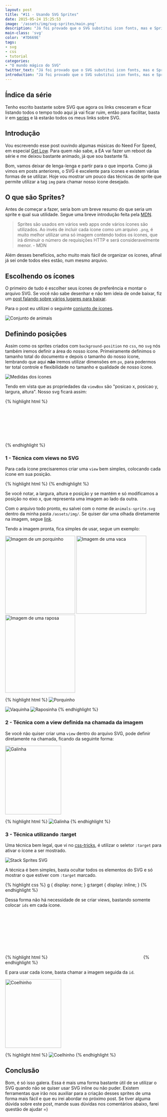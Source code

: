 ```yaml
---
layout: post
title: "#11 - Usando SVG Sprites"
date: 2015-05-24 15:25:53
image: '/assets/img/svg-sprites/main.png'
description: "Já foi provado que o SVG substitui icon fonts, mas e Sprites? Aprenda a utilizar essa técnica com SVG de várias formas."
main-class: 'svg'
color: '#7D669E'
tags:
- svg
- css
- tutorial
categories:
- "O mundo mágico do SVG"
twitter_text: "Já foi provado que o SVG substitui icon fonts, mas e Sprites? Aprenda as técnicas de como usar."
introduction: "Já foi provado que o SVG substitui icon fonts, mas e Sprites? Aprenda como utilizar essa técnica com SVG de várias formas."
---
```


## Índice da série

Tenho escrito bastante sobre SVG que agora os links cresceram e ficar listando todos o tempo todo aqui já vai ficar ruim, então para facilitar, basta ir em [series](http://willianjusten.com.br/series/) e lá estarão todos os meus links sobre SVG.

## Introdução

Vou escrevendo esse post ouvindo algumas músicas do Need For Speed, em especial [Get Low](https://open.spotify.com/track/0r2Bul2NuCViraT2zX1l5j). Para quem não sabe, a EA vai fazer um reboot da série e me deixou bastante animado, já que sou bastante fã.

Bom, vamos deixar de lenga-lenga e partir para o que importa. Como já vimos em posts anteriores, o SVG é excelente para ícones e existem várias formas de se utilizar. Hoje vou mostrar um pouco das técnicas de sprite que permite utilizar a tag `img` para chamar nosso ícone desejado.

## O que são Sprites?

Antes de começar a fazer, seria bom um breve resumo do que seria um sprite e qual sua utilidade. Segue uma breve introdução feita pela [MDN](https://developer.mozilla.org/en-US/docs/Web/Guide/CSS/CSS_Image_Sprites).

> Sprites são usados em vários web apps onde vários ícones são utilizados. Ao invés de incluir cada ícone como um arquivo `.png`, é muito melhor utilizar uma só imagem contendo todos os ícones, que irá diminuir o número de requisições HTTP e será consideravelmente menor. - MDN

Além desses benefícios, acho muito mais fácil de organizar os ícones, afinal já sei onde todos eles estão, num mesmo arquivo.

## Escolhendo os ícones

O primeiro de tudo é escolher seus ícones de preferência e montar o arquivo SVG. Se você não sabe desenhar e não tem ideia de onde baixar, fiz um [post falando sobre vários lugares para baixar](http://willianjusten.com.br/onde-baixar-svg/).

Para o post eu utilizei o seguinte [conjunto de ícones](http://br.freepik.com/vetores-gratis/animais-vector-set-plana_715458.htm).

![Conjunto de animais](/assets/img/svg-sprites/sprites.png)

## Definindo posições

Assim como os sprites criados com `background-position` no `css`, no `svg` nós também iremos definir a área do nosso ícone. Primeiramente definimos o tamanho total do documento e depois o tamanho do nosso ícone, lembrando que aqui **não** iremos utilizar dimensões em `px`, para podermos ter total controle e flexibilidade no tamanho e qualidade de nosso ícone.

![Medidas dos ícones](/assets/img/svg-sprites/sprites-medidas.png)

Tendo em vista que as propriedades da `viewBox` são "posicao x, posicao y, largura, altura". Nosso svg ficará assim:

{% highlight html %}
<svg viewBox="0 0 225 55">...</svg>
{% endhighlight %}

### 1 - Técnica com views no SVG

Para cada ícone precisaremos criar uma `view` bem simples, colocando cada ícone em sua posição.

{% highlight html %}
<view id='icon-pig' viewBox='0 0 45 55' />
<view id='icon-chicken' viewBox='45 0 45 55' />
<view id='icon-fox' viewBox='90 0 45 55' />
<view id='icon-rabbit' viewBox='135 0 45 55' />
<view id='icon-cow' viewBox='180 0 45 55' />
{% endhighlight %}

Se você notar, a largura, altura e posição y se mantém e só modificamos a posição no eixo x, que representa uma imagem ao lado da outra.

Com o arquivo todo pronto, eu salvei com o nome de `animals-sprite.svg` dentro da minha pasta `/assets/img/`. Se quiser dar uma olhada diretamente na imagem, segue [link](http://willianjusten.com.br/assets/img/animals-sprite.svg).

Tendo a imagem pronta, fica simples de usar, segue um exemplo:

<style>
	.animal {
		width: 180px;
		height: 220px;
	}
	.animais {
		width: 225px;
		height: 250px;
		display: inline-block !important;
	}
</style>

<img class="animais" alt="Imagem de um porquinho" src="/assets/img/animals-sprite.svg#icon-pig">
<img class="animais" alt="Imagem de uma vaca" src="/assets/img/animals-sprite.svg#icon-cow">
<img class="animais" alt="Imagem de uma raposa" src="/assets/img/animals-sprite.svg#icon-fox">

{% highlight html %}
<img src="/assets/img/animals-sprite.svg#icon-pig" alt="Porquinho">

<img src="/assets/img/animals-sprite.svg#icon-cow" alt="Vaquinha">

<img src="/assets/img/animals-sprite.svg#icon-fox" alt="Raposinha">
{% endhighlight %}

### 2 - Técnica com a view definida na chamada da imagem

Se você não quiser criar uma `view` dentro do arquivo SVG, pode definir diretamente na chamada, ficando da seguinte forma:

<img class="animal" src="/assets/img/animals-sprite.svg#svgView(viewBox(45, 0, 45, 55))" alt="Galinha">

{% highlight html %}
<img src="/assets/img/animals-sprite.svg#svgView(viewBox(45, 0, 45, 55))" alt="Galinha">
{% endhighlight %}

### 3 - Técnica utilizando :target

Uma técnica bem legal, que vi no [css-tricks](https://css-tricks.com/svg-fragment-identifiers-work/), é utilizar o seletor `:target` para ativar o ícone a ser mostrado.

![Stack Sprites SVG](https://css-tricks.com/wp-content/uploads/2014/11/layers.gif)

A técnica é bem simples, basta ocultar todos os elementos do SVG e só mostrar o que estiver com `:target` marcado.

{% highlight css %}
g {
	display: none;
}
g:target {
	display: inline;
}
{% endhighlight %}

Dessa forma não há necessidade de se criar views, bastando somente colocar `ids` em cada ícone.

{% highlight html %}
<svg>
	<g id="pig">...</g>
	<g id="chicken">...</g>
	<g id="fox">...</g>
	<g id="rabbit">...</g>
	<g id="cow">...</g>
</svg>
{% endhighlight %}

E para usar cada ícone, basta chamar a imagem seguida da `id`.

<img class="animal" src="http://willianjusten.com.br/assets/img/animals-sprite-stack.svg#rabbit" alt="Coelhinho">

{% highlight html %}
<img src="/assets/img/animals-sprite-stack.svg#rabbit" alt="Coelhinho">
{% endhighlight %}

## Conclusão

Bom, é só isso galera. Essa é mais uma forma bastante útil de se utilizar o SVG quando não se quiser usar SVG inline ou não puder. Existem ferramentas que irão nos auxiliar para a criação desses sprites de uma forma mais fácil e que eu irei abordar no próximo post. Se tiver alguma dúvida sobre este post, mande suas dúvidas nos comentários abaixo, farei questão de ajudar =)
